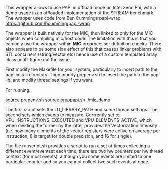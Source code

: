 This wrapper allows to use PAPI in offload mode on Intel Xeon Phi, with a demo usage in an offloaded implementation of the STREAM benchmark. The wrapper uses code from Ben Cummings papi-wrap: https://github.com/bcumming/papi-wrap

The wrapper is built natively for the MIC, then linked to only for the MIC objects when compiling mic/host code. The limitation with this is that you can only use the wrapper within __MIC__ preprocessor definition checks. There also appears to be some side effect of this that causes linker problems with STL containers (string/vector etc) hence use of a custom templated array class until I figure out the issue.

First modify the Makefile for your system, particularly to insert path to the papi install directory.
Then modify prepenv.sh to insert the path to the papi lib, and modify thread settings if you want.

For running:

source prepenv.sh
source preppapi.sh
./mic_demo

The first script sets the LD_LIBRARY_PATH and some thread settings.
The second sets which events to measure. Currrently set to VPU_INSTRUCTIONS_EXECUTED and VPU_ELEMENTS_ACTIVE, which when dividing the former by the latter provides the Vectorization Intensity (i.e. how many elements of the vector registers were active on average per instruction, 8 is target for double precision, and 16 for single).

The file runscript.sh provides a script to run a set of times collecting a different event/eventset each time, there are two hw counters per hw thread context (for most events), although you some events are limited to one particular counter and so you cannot collect two such events at once.